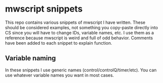 # mwscript snippets
This repo contains various snippets of mwscript I have written. These should be considered examples, not something you copy-paste directly into CS since you will have to change IDs, variable names, etc. I use them as a reference because mwscript is weird and full of odd behavior. Comments have been added to each snippet to explain function.

## Variable naming
In these snippets I use generic names (control/controlQ/timer/etc). You can use whatever variable names you want in most cases.
